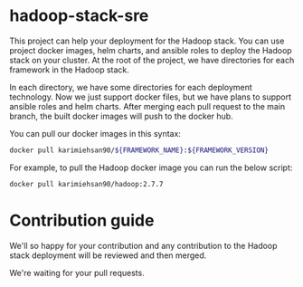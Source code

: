 # hadoop-stack-sre

This project can help your deployment for the Hadoop stack.
You can use project docker images, helm charts,
and ansible roles to deploy the Hadoop stack on your cluster.
At the root of the project,
we have directories for each framework in the Hadoop stack.

In each directory, we have some directories for each deployment technology.
Now we just support docker files,
but we have plans to support ansible roles and helm charts.
After merging each pull request to the main branch,
the built docker images will push to the docker hub.

You can pull our docker images in this syntax:

```bash
docker pull karimiehsan90/${FRAMEWORK_NAME}:${FRAMEWORK_VERSION}
```

For example, to pull the Hadoop docker image you can run the below script:

```bash
docker pull karimiehsan90/hadoop:2.7.7
```

# Contribution guide

We'll so happy for your contribution and
any contribution to the Hadoop stack deployment will be reviewed and then merged.

We're waiting for your pull requests.
